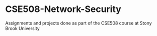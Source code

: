# CSE508-Network-Security
Assignments and projects done as part of the CSE508 course at Stony Brook University
